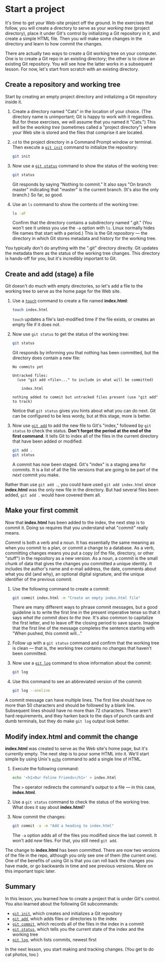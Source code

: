 # Start a project

It's time to get your Web-site project off the ground. In the exercises that follow, you will create a directory to serve as your *working tree*  (project directory), place it under Git's control by initializing a Git repository in it, and create a simple HTML file. Then you will make some changes in the directory and learn to how commit the changes. 

There are actually two ways to create a Git working tree on your computer. One is to create a Git repo in an existing directory; the other is to clone an existing Git repository. You will see how the latter works in a subsequent lesson. For now, let's start from scratch with an existing directory.

## Create a repository and working tree

Start by creating an empty project directory and initializing a Git repository
inside it.

1. Create a directory named "Cats" in the location of your choice. (The directory name is unimportant; Git is happy to work with it regardless. But for these exercises, we will assume that you named it "Cats.") This will be the *working tree* (sometimes called a "project directory") where your Web site is stored and the files that comprise it are located.

1. `cd` to the project directory in a Command Prompt window or terminal. Then execute a [`git init`](https://git-scm.com/docs/git-init) command to initialize the repository:

	```bash
	git init
	```
1. Now use a [`git status`](https://git-scm.com/docs/git-status) command to show the status of the working tree:

	```bash
	git status
	```

	Git responds by saying "Nothing to commit." It also says "On branch master" indicating that "master" is the current branch. (It's also the only branch.) So far, so good.

1. Use an `ls` command to show the contents of the working tree:

	```bash
	ls -aF
	```

	Confirm that the directory contains a subdirectory named ".git." (You won't see it unless you use the `-a` option with `ls`. Linux normally hides file names that start with a period.) This is  the Git *repository* — the directory in which Git stores metadata and history for the working tree.

You typically don't do anything with the ".git" directory directly. Git updates the metadata there as the status of the working tree changes. This directory is hands-off for you, but it's incredibly important to Git.

## Create and add (stage) a file

Git doesn't do much with empty directories, so let's add a file to the working
tree to serve as the home page for the Web site.

1. Use a [`touch`](https://linux.die.net/man/1/touch) command to create a file named **index.html**:

	```bash
	touch index.html
	```

	`touch` updates a file's last-modified time if the file exists, or creates an empty file if it does not.

1. Now use `git status` to get the status of the working tree:

	```bash
	git status
	```

	Git responds by informing you that nothing has been committed, but the directory does contain a new file:

	```
	No commits yet
	
	Untracked files:
	  (use "git add <file>..." to include in what will be committed)
	
		index.html
	
	nothing added to commit but untracked files present (use "git add" to track)
	```

	Notice that `git status` gives you hints about what you can do next. Git can be configured to be less wordy, but at this stage, more is better.

1. Now use [`git add`](https://git-scm.com/docs/git-status) to add the new file to Git's "index," followed by `git status` to check the status. **Don't forget the period at the end of the first command**. It tells Git to index all of the files in the current directory that have been added or modified:

	```bash
	git add .
	git status
	```

	A commit has now been staged. Git's "index" is a staging area for commits. It is a list of all the file versions that are going to be part of the *next* commit you make.

Rather than use `git add .`, you could have used `git add index.html` since **index.html** was the only new file in the directory. But had several files been added, `git add .` would have covered them all.

## Make your first commit

Now that **index.html** has been added to the index, the next step is to commit it. Doing so requires that you understand what "commit" really means.

_Commit_ is both a verb and a noun. It has essentially the same meaning as when you commit to a plan, or commit a change to a database. As a verb, committing changes means you put a copy (of the file, directory, or other "stuff") in the repository as a new version. As a noun, a commit is the small chunk of data that gives the changes you committed a unique identity. It includes the author's name and e-mail address, the date, comments about what you did (and why), an optional digital signature, and the unique identifier of the previous commit.

1. Use the following command to create a commit:

	```bash
	git commit index.html -m "Create an empty index.html file"
	```

	There are many different ways to phrase commit messages, but a good guideline is to write the first line in the present imperative tense so that it says *what the commit does to the tree*. It's also common to capitalize the first letter, and to leave off the closing period to save space. Imagine that the first line of the message completes the sentence starting with "When pushed, this commit will..."  

1. Follow up with a `git status` command and confirm that the working tree is clean — that is, the working tree contains no changes that haven't been committed.

1. Now use a [`git log`](https://git-scm.com/docs/git-log) command to show information about the commit:

	```bash
	git log
	```

1. Use this command to see an abbreviated version of the commit:

	```bash
	git log --oneline
	```

A commit message can have multiple lines. The first line should have no more than 50 characters and should be followed by a blank line. Subsequent lines should have no more than 72 characters. These aren't hard requirements, and they harken back to the days of punch cards and dumb terminals, but they do make `git log` output look better.

## Modify index.html and commit the change

**index.html** was created to serve as the Web site's home page, but it's currently empty. The next step is to pour some HTML into it. We'll start simple by using Unix's [`echo`](https://linux.die.net/man/1/echo) command to add a single line of HTML.

1. Execute the following command:

	```bash
	echo '<h1>Our Feline Friends</h1>' > index.html
	```

	The `>` operator redirects the command's output to a file — in this case, **index.html**.

1. Use a `git status` command to check the status of the working tree. What does it say about **index.html**?

1. Now commit the changes:

	```bash
	git commit -a -m "Add a heading to index.html"
	```

	The `-a` option adds all of the files you modified since the last commit.  It won't add _new_ files. For that, you still need `git add`.

The change to **index.html** has been committed. There are now two versions of the file in the repo, although you only see one of them (the current one). One of the benefits of using Git is that you can roll back the changes you have made, or go backwards in time and see previous versions. More on this important topic later.

## Summary

In this lesson, you learned how to create a project that is under Git's control. You also learned about the following Git subcommands:

- [`git init`](https://git-scm.com/docs/git-init), which creates and initializes a Git repository
- [`git add`](https://git-scm.com/docs/git-add), which adds files or directories to the index
- [`git commit`](https://git-scm.com/docs/git-commit), which records all of the files in the index in a commit
- [`git status`](https://git-scm.com/docs/git-status), which tells you the current state of the index and the working tree
- [`git log`](https://git-scm.com/docs/git-log), which lists commits, newest first

In the next lesson, you start making and tracking changes. (You get to do cat photos, too.)
